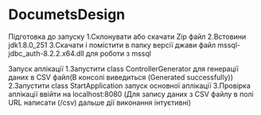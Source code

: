 # DocumetsDesign
Підготовка до запуску
1.Склонувати або скачати Zip файл
2.Встовини jdk1.8.0_251
3.Скачати і помістити в папку версії джави файл mssql-jdbc_auth-8.2.2.x64.dll для роботи з mssql

Запуск аплікації
1.Запустити class ControllerGenerator для генерації даних в CSV файл(В консолі виведиться (Generated successfully))
2.Запустити class StartApplication запуск основної аплікації
3.Провірка аплікації ввійти на localhost:8080 (Для запису даних з CSV файлу в полі URL написати (/csv) дальше дії виконання інтуєтивні)
